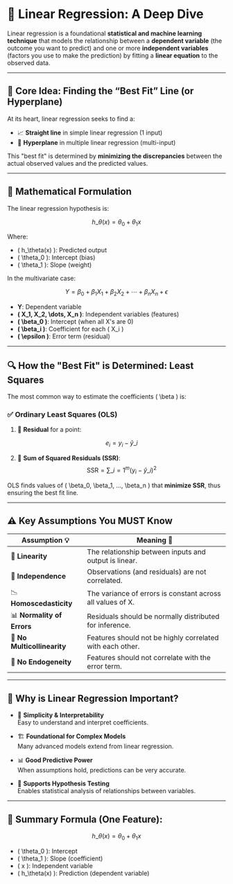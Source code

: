 # 📘 Linear Regression: A Deep Dive

Linear regression is a foundational **statistical and machine learning technique** that models the relationship between a **dependent variable** (the outcome you want to predict) and one or more **independent variables** (factors you use to make the prediction) by fitting a **linear equation** to the observed data.

---

## 🎯 Core Idea: Finding the “Best Fit” Line (or Hyperplane)

At its heart, linear regression seeks to find a:

- 📈 **Straight line** in simple linear regression (1 input)
- 🧮 **Hyperplane** in multiple linear regression (multi-input)

This "best fit" is determined by **minimizing the discrepancies** between the actual observed values and the predicted values.

---

## 🧠 Mathematical Formulation

The linear regression hypothesis is:

$$
h\_\theta(x) = \theta_0 + \theta_1 x
$$

Where:

- \( h\_\theta(x) \): Predicted output
- \( \theta_0 \): Intercept (bias)
- \( \theta_1 \): Slope (weight)

In the multivariate case:

$$
Y = \beta_0 + \beta_1 X_1 + \beta_2 X_2 + \cdots + \beta_n X_n + \epsilon
$$

- **Y**: Dependent variable
- **\( X_1, X_2, \dots, X_n \)**: Independent variables (features)
- **\( \beta_0 \)**: Intercept (when all X's are 0)
- **\( \beta_i \)**: Coefficient for each \( X_i \)
- **\( \epsilon \)**: Error term (residual)

---

## 🔍 How the "Best Fit" is Determined: Least Squares

The most common way to estimate the coefficients \( \beta \) is:

### ✅ Ordinary Least Squares (OLS)

1. 🔹 **Residual** for a point:

   $$
   e_i = y_i - \hat{y}\_i
   $$

2. 🔹 **Sum of Squared Residuals (SSR)**:
   $$
   \text{SSR} = \sum\_{i=1}^{m} (y_i - \hat{y}\_i)^2
   $$

OLS finds values of \( \beta_0, \beta_1, ..., \beta_n \) that **minimize SSR**, thus ensuring the best fit line.

---

## ⚠️ Key Assumptions You MUST Know

| Assumption 💡               | Meaning 📘                                                 |
| --------------------------- | ---------------------------------------------------------- |
| 📏 **Linearity**            | The relationship between inputs and output is linear.      |
| 🔗 **Independence**         | Observations (and residuals) are not correlated.           |
| 📉 **Homoscedasticity**     | The variance of errors is constant across all values of X. |
| 📊 **Normality of Errors**  | Residuals should be normally distributed for inference.    |
| 🔀 **No Multicollinearity** | Features should not be highly correlated with each other.  |
| 🚫 **No Endogeneity**       | Features should not correlate with the error term.         |

---

## 💎 Why is Linear Regression Important?

- 🧠 **Simplicity & Interpretability**  
  Easy to understand and interpret coefficients.

- 🏗️ **Foundational for Complex Models**  
  Many advanced models extend from linear regression.

- 📊 **Good Predictive Power**  
  When assumptions hold, predictions can be very accurate.

- 🧪 **Supports Hypothesis Testing**  
  Enables statistical analysis of relationships between variables.

---

## 🧠 Summary Formula (One Feature):

$$
h\_\theta(x) = \theta_0 + \theta_1 x
$$

- \( \theta_0 \): Intercept
- \( \theta_1 \): Slope (coefficient)
- \( x \): Independent variable
- \( h\_\theta(x) \): Prediction (dependent variable)
